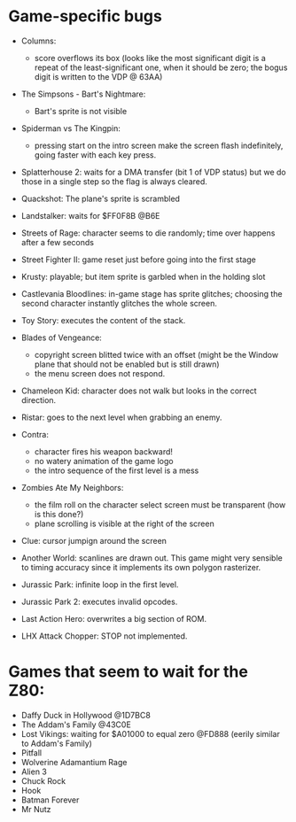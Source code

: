 # Game-specific bugs

- Columns:
  - score overflows its box (looks like the most significant digit is a repeat
    of the least-significant one, when it should be zero; the bogus digit is
    written to the VDP @ 63AA)

- The Simpsons - Bart's Nightmare: 
  - Bart's sprite is not visible
  
- Spiderman vs The Kingpin:
  - pressing start on the intro screen make the screen flash indefinitely, going faster with
  each key press.

- Splatterhouse 2: waits for a DMA transfer (bit 1 of VDP status) but we do those in a single step
so the flag is always cleared.

- Quackshot: The plane's sprite is scrambled

- Landstalker: waits for $FF0F8B @B6E

- Streets of Rage: character seems to die randomly; time over happens after a few seconds

- Street Fighter II: game reset just before going into the first stage

- Krusty: playable; but item sprite is garbled when in the holding slot

- Castlevania Bloodlines: in-game stage has sprite glitches; choosing the second character instantly
  glitches the whole screen.

- Toy Story: executes the content of the stack.

- Blades of Vengeance:
    - copyright screen blitted twice with an offset (might be the Window plane that should not be enabled but is still drawn)
    - the menu screen does not respond.

- Chameleon Kid: character does not walk but looks in the correct direction.

- Ristar: goes to the next level when grabbing an enemy.

- Contra:
    - character fires his weapon backward!
	- no watery animation of the game logo
	- the intro sequence of the first level is a mess

- Zombies Ate My Neighbors:
	- the film roll on the character select screen must be transparent (how is this done?)
	- plane scrolling is visible at the right of the screen

- Clue: cursor jumpign around the screen

- Another World: scanlines are drawn out. This game might very sensible to timing accuracy since
it implements its own polygon rasterizer.

- Jurassic Park: infinite loop in the first level.

- Jurassic Park 2: executes invalid opcodes.

- Last Action Hero: overwrites a big section of ROM.

- LHX Attack Chopper: STOP not implemented.

# Games that seem to wait for the Z80:

- Daffy Duck in Hollywood @1D7BC8
- The Addam's Family @43C0E
- Lost Vikings: waiting for $A01000 to equal zero @FD888 (eerily similar to Addam's Family)
- Pitfall
- Wolverine Adamantium Rage
- Alien 3
- Chuck Rock
- Hook
- Batman Forever
- Mr Nutz
